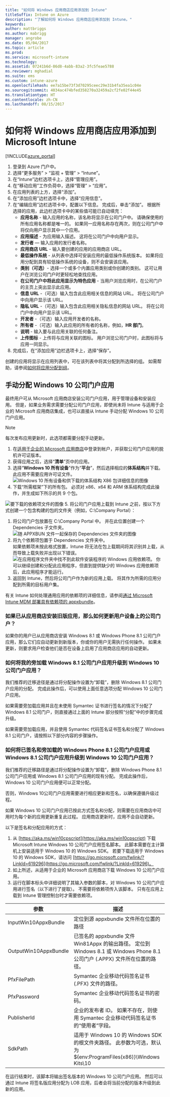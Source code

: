 ```yaml
---
title: "如何将 Windows 应用商店应用添加到 Intune"
titleSuffix: Intune on Azure
description: "了解如何将 Windows 应用商店应用添加到 Intune。"
keywords: 
author: mattbriggs
ms.author: mabrigg
manager: angrobe
ms.date: 05/04/2017
ms.topic: article
ms.prod: 
ms.service: microsoft-intune
ms.technology: 
ms.assetid: 07241b6d-86d8-4abb-83a2-3fc5feae5788
ms.reviewer: mghadial
ms.suite: ems
ms.custom: intune-azure
ms.openlocfilehash: ee7a15be73f3d70295ceec29e31b4fa35ea1c04e
ms.sourcegitcommit: 4034ac474bfed358270a32459a2cf2fe02f44e45
ms.translationtype: HT
ms.contentlocale: zh-CN
ms.lasthandoff: 08/15/2017
---
```

# <a name="how-to-add-windows-store-apps-to-microsoft-intune"></a>如何将 Windows 应用商店应用添加到 Microsoft Intune

[!INCLUDE[azure_portal](./includes/azure_portal.md)]


1. 登录到 Azure 门户中。
2. 选择“更多服务” > “监视 + 管理” > “Intune”。
3. 在“Intune”边栏选项卡上，选择“管理应用”。
4. 在“移动应用”工作负荷中，选择“管理” > “应用”。
5. 在应用列表的上方，选择“添加”。
6. 在“添加应用”边栏选项卡中，选择“应用信息”。
7. 在“编辑应用”边栏选项卡中，配置以下信息。 完成后，单击“添加”。 根据所选择的应用，此边栏选项卡中的某些值可能已自动填充：
    - **应用名称** - 输入应用的名称，该名称将显示在公司门户中。 请确保使用的所有应用名称都是唯一的。 如果同一应用名称存在两次，则在公司门户中将仅向用户显示其中一个应用。
    - **应用描述** - 为应用输入描述。 这将在公司门户中向用户显示。
    - **发行者** — 输入应用的发行者名称。
    - **应用商店 URL** - 输入要创建的应用的应用商店 URL。
    - **最低操作系统** - 从列表中选择可安装应用的最低操作系统版本。 如果将应用分配到具有较低操作系统的设备，则不会安装该应用。
    - **类别（可选）**- 选择一个或多个内置应用类别或你创建的类别。 这可让用户在浏览公司门户时更轻松地查找应用。
    - **在公司门户中将此应用显示为特色应用** - 当用户浏览应用时，在公司门户的主页上突出显示此应用。
    - **信息 URL** -（可选）输入包含此应用相关信息的网站 URL。 将在公司门户中向用户显示该 URL。
    - **隐私 URL** -（可选）输入包含此应用相关隐私信息的网站 URL。 将在公司门户中向用户显示该 URL。
    - **开发者** -（可选）输入应用开发者的名称。
    - **所有者** -（可选）输入此应用的所有者的名称，例如，**HR 部门**。
    - **说明** - 输入要与此应用关联的任何备注。
    - **上传图标** - 上传将与应用关联的图标。 用户浏览公司门户时，此图标将与应用一同显示。
8. 完成后，在“添加应用”边栏选项卡上，选择“保存”。

创建的应用将显示在应用列表中，可在该列表中将其分配到所选择的组。 如需帮助，请参阅[如何将应用分配到组](apps-deploy.md)。

## <a name="manually-assign-windows-10-company-portal-app"></a>手动分配 Windows 10 公司门户应用
最终用户可从 Microsoft 应用商店安装公司门户应用，用于管理设备和安装应用。 但是，如果业务需求需要分配公司门户应用，即使尚未将 Intune 与适用于企业的 Microsoft 应用商店集成，也可以直接从 Intune 手动分配 Windows 10 公司门户应用。

 > [!NOTE]
 > 每次发布应用更新时，此选项都需要分配手动更新。

1. 在[适用于企业的 Microsoft 应用商店](https://www.microsoft.com/business-store)中登录到帐户，并获取公司门户应用的脱机许可证版本。  
2. 获得应用之后，选择“**清单**”页中的应用。  
3. 选择“**Windows 10 所有设备**”作为“**平台**”，然后选择相应的**体系结构**并下载。 此应用不需要应用许可证文件。
![Windows 10 所有设备和供下载的体系结构 X86 包详细信息的图像](./media/Win10CP-all-devices.png)
4. 下载“所需框架”下的所有包。 必须对 x86、x64 和 ARM 体系结构完成此操作，并生成如下所示的共 9 个包。

![要下载的依赖项文件的图像 ](./media/Win10CP-dependent-files.png)
5. 将公司门户应用上载到 Intune 之前，按以下方式创建一个包含构建的包的文件夹（例如，C:\Company Portal）：
  1. 将公司门户包放置在 C:\Company Portal 中。 并在此位置创建一个 Dependencies 子文件夹。  
  ![随 APPXBUN 文件一起保存的 Dependencies 文件夹的图像](./media/Win10CP-Dependencies-save.png)
  2. 将九个依赖项包置于 Dependencies 文件夹中。  
  如果依赖项未按此格式放置，Intune 将无法在包上载期间将其识别并上载，从而导致上载失败并出现以下错误。  
  ![在应用程序文件夹中找不到此软件安装程序的 Windows 应用依赖项。 你可以继续创建和分配此应用程序，但直到提供缺少的 Windows 应用依赖项后，此应用程序才能运行。](./media/Win10CP-error-message.png)
6. 返回到 Intune，然后将公司门户作为新的应用上载。 将其作为所需的应用分配到所需的目标用户集。  

有关 Intune 如何处理通用应用的依赖项的详细信息，请参阅[通过 Microsoft Intune MDM 部署具有依赖项的 appxbundle](https://blogs.technet.microsoft.com/configmgrdogs/2016/11/30/deploying-an-appxbundle-with-dependencies-via-microsoft-intune-mdm/)。  

### <a name="how-do-i-update-the-company-portal-on-my-users-devices-if-they-have-already-installed-the-older-apps-from-the-store"></a>如果已从应用商店安装旧版应用，那么如何更新用户设备上的公司门户？
如果你的用户已从应用商店安装 Windows 8.1 或 Windows Phone 8.1 公司门户应用，那么它们应自动更新到新版本，你或你的用户无需执行任何操作。 如果未更新，则要求用户检查他们是否在设备上启用了应用商店应用的自动更新。   

### <a name="how-do-i-upgrade-my-sideloaded-windows-81-company-portal-app-to-the-windows-10-company-portal-app"></a>如何将我的旁加载 Windows 8.1 公司门户应用升级到 Windows 10 公司门户应用？
我们推荐的迁移途径是通过将分配操作设置为“卸载”，删除 Windows 8.1 公司门户应用的分配。 完成此操作后，可以使用上面任意选项分配 Windows 10 公司门户应用。  

如果需要旁加载应用并且在未使用 Symantec 证书进行签名的情况下分配了 Windows 8.1 公司门户，则直接通过上面的 Intune 部分按照“分配”中的步骤完成升级。

如果需要旁加载应用，并且使用 Symantec 代码签名证书签名和分配了 Windows 8.1 公司门户，请按照以下部分内容的步骤操作。  

### <a name="how-do-i-upgrade-my-signed-and-sideloaded-windows-phone-81-company-portal-app-or-windows-81-company-portal-app-to-the-windows-10-company-portal-app"></a>如何将已签名和旁加载的 Windows Phone 8.1 公司门户应用或 Windows 8.1 公司门户应用升级到 Windows 10 公司门户应用？
我们推荐的迁移路径是通过将分配操作设置为“卸载”，删除 Windows Phone 8.1 公司门户应用或 Windows 8.1 公司门户应用的现有分配。 完成此操作后，Windows 10 公司门户应用便可以正常分配。  

否则，Windows 10公司门户应用需要进行相应更新和签名，以确保遵循升级过程。  

如果 Windows 10 公司门户应用已按此方式签名和分配，则需要在应用商店中可用时为每个新的应用更新重复此过程。 应用商店更新时，应用不会自动更新。  

以下是签名和分配应用的方式：

1. 从 [https://aka.ms/win10cpscript](https://aka.ms/win10cpscript) 下载 Microsoft Intune Windows 10 公司门户应用签名脚本。  此脚本需要在主计算机上安装适用于 Windows 10 的 Windows SDK。 若要下载适用于 Windows 10 的 Windows SDK，请访问 [https://go.microsoft.com/fwlink/?LinkId=619296](https://go.microsoft.com/fwlink/?LinkId=619296)。
2. 如上所述，从适用于企业的 Microsoft 应用商店下载 Windows 10 公司门户应用。  
3. 运行在脚本标头中详细说明了其输入参数的脚本，对 Windows 10 公司门户应用进行签名（以下进行了提取）。 不需要将依赖项传入该脚本。 只有在应用上载到 Intune 管理控制台时才需要依赖项。

|参数 | 描述|
| ------------- | ------------- |
|InputWin10AppxBundle |定位到源 appxbundle 文件所在位置的路径 |
|OutputWin10AppxBundle |已签名的 appxbundle 文件 Win81Appx 的输出路径。  定位到 Windows 8.1 或 Windows Phone 8.1 公司门户 (.APPX) 文件所在位置的路径。|
|PfxFilePath |Symantec 企业移动代码签名证书 (.PFX) 文件的路径。 |
|PfxPassword| Symantec 企业移动代码签名证书的密码。 |
|PublisherId |企业的发布者 ID。 如果不存在，则使用 Symantec 企业移动代码签名证书的“使用者”字段。|
|SdkPath | 适用于 Windows 10 的 Windows SDK 的根文件夹路径。 此参数为可选，默认为 ${env:ProgramFiles(x86)}\Windows Kits\10|
在运行结束时，该脚本将输出签名版本的 Windows 10 公司门户应用。 然后可以通过 Intune 将签名版应用分配为 LOB 应用，后者会将当前分配的版本升级到此新的应用。  
